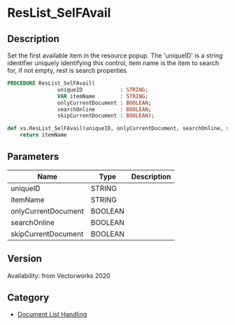 # ResList_SelFAvail

## Description
Set the first available item in the resource popup. The 'uniqueID' is a string identifier uniquely identifying this control, item name is the item to search for, if not empty, rest is search properties

```pascal
PROCEDURE ResList_SelFAvail(
				uniqueID            : STRING;
				VAR itemName        : STRING;
				onlyCurrentDocument : BOOLEAN;
				searchOnline        : BOOLEAN;
				skipCurrentDocument : BOOLEAN);
```

```python
def vs.ResList_SelFAvail(uniqueID, onlyCurrentDocument, searchOnline, skipCurrentDocument):
    return itemName
```

## Parameters
|Name|Type|Description|
|---|---|---|
|uniqueID|STRING|   |
|itemName|STRING|   |
|onlyCurrentDocument|BOOLEAN|   |
|searchOnline|BOOLEAN|   |
|skipCurrentDocument|BOOLEAN|   |

## Version
Availability: from Vectorworks 2020

## Category
* [Document List Handling](../Categories/Document%20List%20Handling.md)
